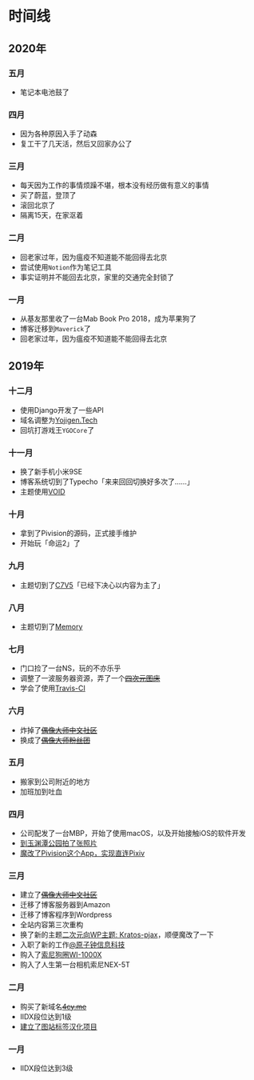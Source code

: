 # 时间线


<!--more-->

## 2020年

### 五月
 - 笔记本电池鼓了

### 四月
 - 因为各种原因入手了动森
 - 复工干了几天活，然后又回家办公了

### 三月
 - 每天因为工作的事情烦躁不堪，根本没有经历做有意义的事情
 - 买了蔚蓝，登顶了
 - 滚回北京了
 - 隔离15天，在家沤着

### 二月
 - 回老家过年，因为瘟疫不知道能不能回得去北京
 - 尝试使用`Notion`作为笔记工具
 - 事实证明并不能回去北京，家里的交通完全封锁了

### 一月
 - 从基友那里收了一台Mab Book Pro 2018，成为苹果狗了
 - 博客迁移到`Maverick`了
 - 回老家过年，因为瘟疫不知道能不能回得去北京

## 2019年

### 十二月
 - 使用Django开发了一些API
 - 域名调整为[Yojigen.Tech](https://yojigen.tech/)
 - 回坑打游戏王`YGOCore`了

### 十一月
 - 换了新手机小米9SE
 - 博客系统切到了Typecho「来来回回切换好多次了……」
 - 主题使用[VOID](https://blog.imalan.cn/archives/247/)

### 十月
 - 拿到了Pivision的源码，正式接手维护
 - 开始玩「命运2」了

### 九月
 - 主题切到了[C7V5](https://c7sky.com/wordpress-theme-c7v5.html "C7V5")「已经下决心以内容为主了」

### 八月
 - 主题切到了[Memory](https://shawnzeng.com/wordpress-theme-memory.html "Memory")

### 七月
 - 门口捡了一台NS，玩的不亦乐乎
 - 调整了一波服务器资源，弄了一个[~~四次元图床~~](https://img.4cy.me)
 - 学会了使用[Travis-CI](https://travis-ci.com)

### 六月
 - 炸掉了[~~偶像大师中文社区~~](https://project-imas.cn/about)
 - 换成了[~~偶像大师粉丝团~~](https://imas.fun/about)

### 五月
 - 搬家到公司附近的地方
 - 加班加到吐血

### 四月
 - 公司配发了一台MBP，开始了使用macOS，以及开始接触iOS的软件开发
 - [到玉渊潭公园拍了张照片](https://www.yojigen.tech/6/)
 - [魔改了Pivision这个App，实现直连Pixiv](https://www.yojigen.tech/8/)

### 三月
 - 建立了[~~偶像大师中文社区~~](https://project-imas.cn/about)
 - 迁移了博客服务器到Amazon
 - 迁移了博客程序到Wordpress
 - 全站内容第三次重构
 - 换了新的主题[二次元向WP主题: Kratos-pjax](https://www.fczbl.vip/787.html)，顺便魔改了一下
 - 入职了新的工作[@原子钟信息科技](https://www.yzztech.com/)
 - 购入了[索尼狗圈WI-1000X](https://www.yojigen.tech/7/)
 - 购入了人生第一台相机索尼NEX-5T

### 二月
 - 购买了新域名[~~4cy.me~~](https://4cy.me)
 - IIDX段位达到1级
 - [建立了图站标签汉化项目](https://www.yojigen.tech/1/)

### 一月
 - IIDX段位达到3级
